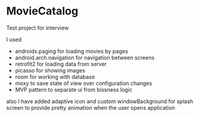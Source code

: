 # MovieCatalog
Test project for interview

I used 
  - androidx.paging for loading movies by pages
  - android.arch.navigation for navigation between screens
  - retrofit2 for loading data from server
  - picasso for showing images
  - room for working with database
  - moxy to save state of view over configuration changes
  - MVP pattern to separate ui from bissness logic
  
also I have added adaptive icon and custom windowBackground for splash screen to provide pretty animation when the user opens application
  

